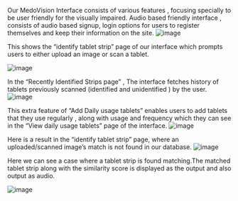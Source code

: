Our MedoVision Interface consists of various features , focusing specially to be user friendly  for the visually impaired. Audio based friendly interface , consists of audio based signup, login options for users to register themselves and keep their information on the site.
![image](https://github.com/soni-pasupuleti/MEDICINE-STRIP-IDENTIFICATION/assets/131327903/ee090bc7-fc68-4402-a103-92bf58ef579d)

This shows the “identify tablet strip” page of our interface which prompts users to either upload an image or scan a tablet. 

![image](https://github.com/soni-pasupuleti/MEDICINE-STRIP-IDENTIFICATION/assets/131327903/146e45ae-1eb6-4ba4-86da-7aa8ad1bfef8)

In the “Recently Identified Strips page” , The interface fetches history of tablets previously scanned (identified and unidentified ) by the user. 
![image](https://github.com/soni-pasupuleti/MEDICINE-STRIP-IDENTIFICATION/assets/131327903/d2636049-d451-42d7-8086-a135c667ac7c)

This extra feature of “Add Daily usage tablets” enables users to add tablets that they use regularly , along with usage and frequency which they can see in the “View daily usage tablets” page of the interface.
![image](https://github.com/soni-pasupuleti/MEDICINE-STRIP-IDENTIFICATION/assets/131327903/1a16ece4-909c-4b97-a2aa-7f58422c7cb3)

Here is a result in the “identify tablet strip” page, where an uploaded/scanned image’s match is not found in our database. 
![image](https://github.com/soni-pasupuleti/MEDICINE-STRIP-IDENTIFICATION/assets/131327903/d54b7f68-355f-4ac0-aebc-b0f54e5c95e9)



Here we can see a case where a tablet strip is found matching.The matched tablet strip along with the similarity score is displayed as the output and also output as audio.





![image](https://github.com/soni-pasupuleti/MEDICINE-STRIP-IDENTIFICATION/assets/131327903/1892bb07-270e-418f-bbd3-89aea13c01e9)

